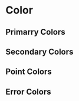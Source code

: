 <div class="md-section">

# Color

</div>

<script setup>
import CompColor from "&/components/CompColor.vue";
const colorItems = {
  primary: [
    {
      name:"--gray-100",
      color:"#333",
      fc:"#fff",
    },
    {
      name:"--gray-200",
      color:"#555",
      fc:"#fff",
    },
    {
      name:"--gray-300",
      color:"#666",
      fc:"#fff",
    },
    {
      name:"--gray-400",
      color:"#999",
      fc:"#111",
    },
    {
      name:"--gray-500",
      color:"#ccc",
      fc:"#111",
    },
  ],
  secondary: [],
  point:[],
  error:[],
}
</script>

<div class="color-guide-list">
  <div class="color-item">
    <div class="md-section">
      <h2>Primarry Colors</h2>
    </div>
    <CompColor :items="colorItems.primary" />
  </div>
  
  <div class="color-item">
    <div class="md-section">
      <h2>Secondary Colors</h2>
    </div>
  </div>
  
  <div class="color-item">
    <div class="md-section">
      <h2>Point Colors</h2>
    </div>
  </div>
  
  <div class="color-item">
    <div class="md-section">
      <h2>Error Colors</h2>
    </div>
  </div>
</div>